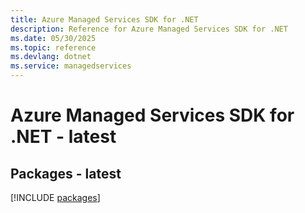 ```yaml
---
title: Azure Managed Services SDK for .NET
description: Reference for Azure Managed Services SDK for .NET
ms.date: 05/30/2025
ms.topic: reference
ms.devlang: dotnet
ms.service: managedservices
---
```

# Azure Managed Services SDK for .NET - latest
## Packages - latest
[!INCLUDE [packages](managed-services-index.md)]